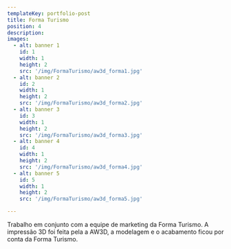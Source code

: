 ```yaml
---
templateKey: portfolio-post
title: Forma Turismo
position: 4
description: 
images:
  - alt: banner 1
    id: 1
    width: 1
    height: 2
    src: '/img/FormaTurismo/aw3d_forma1.jpg'
  - alt: banner 2
    id: 2
    width: 1
    height: 2
    src: '/img/FormaTurismo/aw3d_forma2.jpg'
  - alt: banner 3
    id: 3
    width: 1
    height: 2
    src: '/img/FormaTurismo/aw3d_forma3.jpg'
  - alt: banner 4
    id: 4
    width: 1
    height: 2
    src: '/img/FormaTurismo/aw3d_forma4.jpg'
  - alt: banner 5
    id: 5
    width: 1
    height: 2
    src: '/img/FormaTurismo/aw3d_forma5.jpg'

---
```

Trabalho em conjunto com a equipe de marketing da Forma Turismo. A impressão 3D foi feita pela a AW3D, a modelagem e o acabamento ficou por conta da Forma Turismo.
